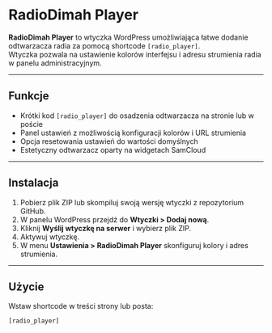 # RadioDimah Player

**RadioDimah Player** to wtyczka WordPress umożliwiająca łatwe dodanie odtwarzacza radia za pomocą shortcode `[radio_player]`.  
Wtyczka pozwala na ustawienie kolorów interfejsu i adresu strumienia radia w panelu administracyjnym.

---

## Funkcje

- Krótki kod `[radio_player]` do osadzenia odtwarzacza na stronie lub w poście
- Panel ustawień z możliwością konfiguracji kolorów i URL strumienia
- Opcja resetowania ustawień do wartości domyślnych
- Estetyczny odtwarzacz oparty na widgetach SamCloud

---

## Instalacja

1. Pobierz plik ZIP lub skompiluj swoją wersję wtyczki z repozytorium GitHub.
2. W panelu WordPress przejdź do **Wtyczki > Dodaj nową**.
3. Kliknij **Wyślij wtyczkę na serwer** i wybierz plik ZIP.
4. Aktywuj wtyczkę.
5. W menu **Ustawienia > RadioDimah Player** skonfiguruj kolory i adres strumienia.

---

## Użycie

Wstaw shortcode w treści strony lub posta:

```plaintext
[radio_player]
